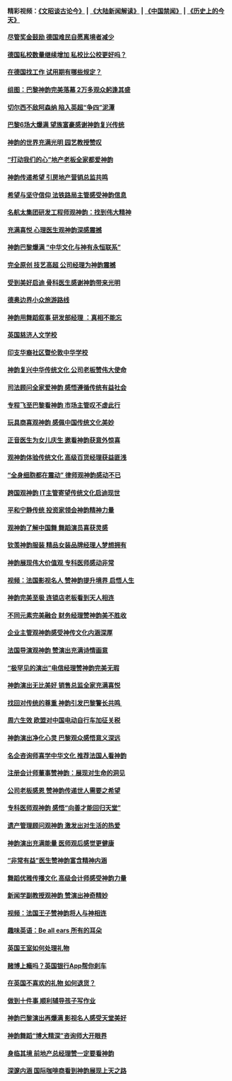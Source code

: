 #### 精彩视频：[《文昭谈古论今》](https://github.com/gfw-breaker/wenzhao/blob/master/README.md?t=01221830) | [《大陆新闻解读》](https://github.com/gfw-breaker/ntdtv-comedy/blob/master/README.md?t=01221830) | [《中国禁闻》](https://github.com/gfw-breaker/ntdtv-news/blob/master/README.md?t=01221830) | [《历史上的今天》](https://github.com/gfw-breaker/today-in-history/blob/master/README.md?t=01221830) 

#### [尽管奖金鼓励 德国难民自愿离境者减少](../pages/nsc974/n10994148.md?t=01221830) 

#### [德国私校数量继续增加 私校比公校更好吗？](../pages/nsc974/n10994125.md?t=01221830) 

#### [在德国找工作 试用期有哪些规定？](../pages/nsc974/n10993992.md?t=01221830) 

#### [组图：巴黎神韵完美落幕 2万多观众躬逢其盛](../pages/nsc974/n10991478.md?t=01221830) 

#### [切尔西不敌阿森纳 陷入英超“争四”泥潭](../pages/nsc974/n10990981.md?t=01221830) 

#### [巴黎6场大爆满 望族富豪感谢神韵复兴传统](../pages/nsc974/n10990485.md?t=01221830) 

#### [神韵的世界充满光明  园艺教授赞叹](../pages/nsc974/n10990393.md?t=01221830) 

#### [“打动我们的心”地产老板全家都爱神韵](../pages/nsc974/n10990224.md?t=01221830) 

#### [神韵传递希望 引房地产营销总监共鸣](../pages/nsc974/n10990026.md?t=01221830) 

#### [希望与坚守信仰 法铁路局主管感受神韵信息](../pages/nsc974/n10990061.md?t=01221830) 

#### [名航太集团研发工程师观神韵：找到伟大精神](../pages/nsc974/n10989922.md?t=01221830) 

#### [充满喜悦 心理医生观神韵深感震撼](../pages/nsc974/n10990031.md?t=01221830) 

#### [神韵巴黎爆满 “中华文化与神有永恒联系”](../pages/nsc974/n10989837.md?t=01221830) 

#### [完全原创 技艺高超 公司经理为神韵震撼](../pages/nsc974/n10989954.md?t=01221830) 

#### [受到美好启迪 骨科医生感谢神韵带来光明](../pages/nsc974/n10989946.md?t=01221830) 

#### [德奥边界小众旅游路线](../pages/nsc974/n10989938.md?t=01221830) 

#### [神韵用舞蹈叙事 研发部经理 ：真相不能忘](../pages/nsc974/n10992129.md?t=01221830) 

#### [英国慈济人文学校](../pages/nsc974/n10989797.md?t=01221830) 

#### [印支华裔社区暨伦敦中华学校](../pages/nsc974/n10989792.md?t=01221830) 

#### [神韵复兴中华传统文化 公司老板赞伟大使命](../pages/nsc974/n10989243.md?t=01221830) 

#### [司法顾问全家爱神韵 感悟遵循传统有益社会](../pages/nsc974/n10989065.md?t=01221830) 

#### [专程飞至巴黎看神韵 市场主管叹不虚此行](../pages/nsc974/n10989012.md?t=01221830) 

#### [玩具商喜观神韵 感佩中国传统文化美妙](../pages/nsc974/n10988833.md?t=01221830) 

#### [正音医生为女儿庆生 邀看神韵获意外惊喜](../pages/nsc974/n10988789.md?t=01221830) 

#### [观神韵体验传统文化 高级百货经理获益匪浅](../pages/nsc974/n10988712.md?t=01221830) 

#### [“全身细胞都在震动” 律师观神韵感动不已](../pages/nsc974/n10988620.md?t=01221830) 

#### [跨国观神韵 IT主管寄望传统文化启迪现世](../pages/nsc974/n10988586.md?t=01221830) 

#### [平和宁静传统 投资家领会神韵精神力量](../pages/nsc974/n10988579.md?t=01221830) 

#### [观神韵了解中国舞 舞蹈演员喜获灵感](../pages/nsc974/n10988424.md?t=01221830) 

#### [钦羡神韵服装 精品女装品牌经理人梦想拥有](../pages/nsc974/n10988351.md?t=01221830) 

#### [神韵展现伟大价值观 专科医师感动非常](../pages/nsc974/n10988364.md?t=01221830) 

#### [视频：法国影视名人 赞神韵提升境界 启悟人生](../pages/nsc974/n10988310.md?t=01221830) 

#### [神韵完美至极 连锁店老板看到天人相连](../pages/nsc974/n10988295.md?t=01221830) 

#### [不同元素完美融合 财务经理赞神韵美不胜收](../pages/nsc974/n10988276.md?t=01221830) 

#### [企业主管观神韵感受神传文化内涵深厚](../pages/nsc974/n10988231.md?t=01221830) 

#### [法国导演观神韵 赞演出充满诗情画意](../pages/nsc974/n10987958.md?t=01221830) 

#### [“极罕见的演出”电信经理赞神韵完美无瑕](../pages/nsc974/n10988124.md?t=01221830) 

#### [神韵演出无比美好 销售总监全家充满喜悦](../pages/nsc974/n10988115.md?t=01221830) 

#### [找回对传统的尊重 神韵引发巴黎警长共鸣 ](../pages/nsc974/n10987940.md?t=01221830) 

#### [周六生效 欧盟对中国电动自行车加征关税](../pages/nsc974/n10987637.md?t=01221830) 

#### [神韵演出净化心灵 巴黎观众感悟意义深远](../pages/nsc974/n10987067.md?t=01221830) 

#### [名企咨询师喜学中华文化 推荐法国人看神韵](../pages/nsc974/n10987002.md?t=01221830) 

#### [注册会计师董事赞神韵：展现对生命的洞见](../pages/nsc974/n10986927.md?t=01221830) 

#### [公司老板感恩 赞神韵传递世人需要之希望](../pages/nsc974/n10986858.md?t=01221830) 

#### [专科医师观神韵 感悟“向善才能回归天堂”](../pages/nsc974/n10986837.md?t=01221830) 

#### [遗产管理顾问观神韵 激发出对生活的热爱](../pages/nsc974/n10986911.md?t=01221830) 

#### [神韵演出充满能量 医师观后感觉更健康](../pages/nsc974/n10986822.md?t=01221830) 

#### [“非常有益”医生赞神韵富含精神内涵](../pages/nsc974/n10986718.md?t=01221830) 

#### [舞蹈优雅传播文化 高级会计师感受神韵力量](../pages/nsc974/n10986710.md?t=01221830) 

#### [新闻学副教授观神韵 赞演出神奇精妙](../pages/nsc974/n10986613.md?t=01221830) 

#### [视频：法国王子赞神韵将人与神相连](../pages/nsc974/n10986413.md?t=01221830) 

#### [趣味英语：Be all ears 所有的耳朵](../pages/nsc974/n10985161.md?t=01221830) 

#### [英国王室如何处理礼物](../pages/nsc974/n10985131.md?t=01221830) 

#### [赌博上瘾吗？英国银行App帮你刹车](../pages/nsc974/n10985121.md?t=01221830) 

#### [在英国不喜欢的礼物 如何退货？](../pages/nsc974/n10985110.md?t=01221830) 

#### [做到十件事 顺利辅导孩子写作业](../pages/nsc974/n10985075.md?t=01221830) 

#### [神韵巴黎演出再爆满 影视名人感受天堂美好](../pages/nsc974/n10984954.md?t=01221830) 

#### [神韵舞蹈“博大精深”咨询师大开眼界](../pages/nsc974/n10984677.md?t=01221830) 

#### [身临其境 前地产总经理赞一定要看神韵](../pages/nsc974/n10984484.md?t=01221830) 

#### [深邃内涵 国际咖啡商看到神韵展现上天之路](../pages/nsc974/n10984529.md?t=01221830) 

